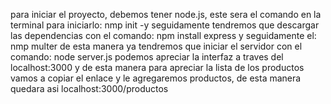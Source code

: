 para iniciar el proyecto, debemos tener node.js, este sera el comando en la terminal para iniciarlo: nmp init -y
seguidamente tendremos que descargar las dependencias con el comando: npm install express
y seguidamente el: nmp multer
de esta manera ya tendremos que iniciar el servidor con el comando: node server.js 
podemos apreciar la interfaz a traves del localhost:3000 y de esta manera para apreciar la lista de los productos vamos a copiar el enlace y le agregaremos productos, de esta manera quedara asi localhost:3000/productos
